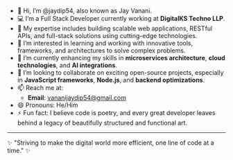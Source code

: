 - 👋 Hi, I’m @jaydip54, also known as Jay Vanani.
- 💻 I’m a Full Stack Developer currently working at **DigitalKS Techno LLP**.
- 🌟 My expertise includes building scalable web applications, RESTful APIs, and full-stack solutions using cutting-edge technologies.
- 🚀 I’m interested in learning and working with innovative tools, frameworks, and architectures to solve complex problems.
- 🌱 I’m currently enhancing my skills in **microservices architecture**, **cloud technologies**, and **AI integrations**.
- 💞️ I’m looking to collaborate on exciting open-source projects, especially in **JavaScript frameworks**, **Node.js**, and **backend optimizations**.
- 📫 Reach me at: 
  - **Email**: [vananijaydip54@gmail.com](mailto:vananijaydip54@gmail.com)
- 😄 Pronouns: He/Him
- ⚡ Fun fact: I believe code is poetry, and every great developer leaves behind a legacy of beautifully structured and functional art.

---
✨ "Striving to make the digital world more efficient, one line of code at a time." ✨
